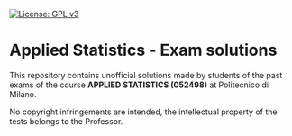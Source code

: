 [![License: GPL v3](https://img.shields.io/badge/License-GPLv3-blue.svg)](https://www.gnu.org/licenses/gpl-3.0)

# Applied Statistics - Exam solutions

This repository contains unofficial solutions made by students of the past exams of the course **APPLIED STATISTICS (052498)** at Politecnico di Milano.

No copyright infringements are intended, the intellectual property of the tests belongs to the Professor.
